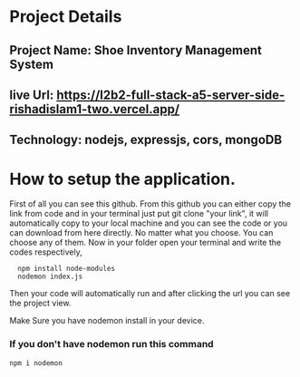 # Project Details
 ## Project Name: Shoe Inventory Management System
 ## live Url: https://l2b2-full-stack-a5-server-side-rishadislam1-two.vercel.app/
 ## Technology: nodejs, expressjs, cors, mongoDB

# How to setup the application.

First of all you can see this github. From this github you can either copy the link from code and in your terminal just put git clone "your link", it will automatically copy to your local machine and you can see the code or you can download from here directly. 
No matter what you choose. You can choose any of them. Now in your folder open your terminal and write the codes respectively,
```
  npm install node-modules
  nodemon index.js
```
Then your code will automatically run and after clicking the url you can see the project view.

Make Sure you have nodemon install in your device.

### If you don't have nodemon run this command

```
npm i nodemon
```
